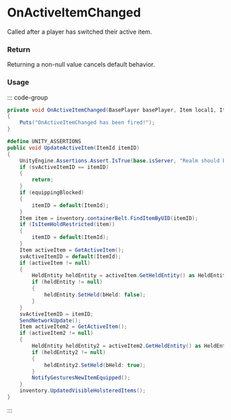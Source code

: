 # OnActiveItemChanged
<Badge type="info" text="Player"/><Badge type="danger" text="Carbon Compatible"/><Badge type="warning" text="Oxide Compatible"/>
Called after a player has switched their active item.

### Return
Returning a non-null value cancels default behavior.

### Usage
::: code-group
```csharp [Example]
private void OnActiveItemChanged(BasePlayer basePlayer, Item local1, Item local2)
{
	Puts("OnActiveItemChanged has been fired!");
}
```
```csharp [Source — Assembly-CSharp @ BasePlayer]
#define UNITY_ASSERTIONS
public void UpdateActiveItem(ItemId itemID)
{
	UnityEngine.Assertions.Assert.IsTrue(base.isServer, "Realm should be server!");
	if (svActiveItemID == itemID)
	{
		return;
	}
	if (equippingBlocked)
	{
		itemID = default(ItemId);
	}
	Item item = inventory.containerBelt.FindItemByUID(itemID);
	if (IsItemHoldRestricted(item))
	{
		itemID = default(ItemId);
	}
	Item activeItem = GetActiveItem();
	svActiveItemID = default(ItemId);
	if (activeItem != null)
	{
		HeldEntity heldEntity = activeItem.GetHeldEntity() as HeldEntity;
		if (heldEntity != null)
		{
			heldEntity.SetHeld(bHeld: false);
		}
	}
	svActiveItemID = itemID;
	SendNetworkUpdate();
	Item activeItem2 = GetActiveItem();
	if (activeItem2 != null)
	{
		HeldEntity heldEntity2 = activeItem2.GetHeldEntity() as HeldEntity;
		if (heldEntity2 != null)
		{
			heldEntity2.SetHeld(bHeld: true);
		}
		NotifyGesturesNewItemEquipped();
	}
	inventory.UpdatedVisibleHolsteredItems();
}

```
:::

